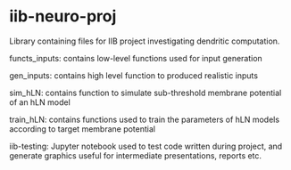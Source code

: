 # iib-neuro-proj
Library containing files for IIB project investigating dendritic computation.

functs_inputs: contains low-level functions used for input generation

gen_inputs: contains high level function to produced realistic inputs

sim_hLN: contains function to simulate sub-threshold membrane potential of an hLN model

train_hLN: contains functions used to train the parameters of hLN models according to target membrane potential


iib-testing: Jupyter notebook used to test code written during project, and generate graphics useful for intermediate presentations, reports etc.
